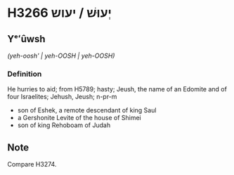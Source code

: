 # H3266 יְעוּשׁ / יעוש

## Yᵉʻûwsh

_(yeh-oosh' | yeh-OOSH | yeh-OOSH)_

### Definition

He hurries to aid; from H5789; hasty; Jeush, the name of an Edomite and of four Israelites; Jehush, Jeush; n-pr-m

- son of Eshek, a remote descendant of king Saul
- a Gershonite Levite of the house of Shimei
- son of king Rehoboam of Judah

## Note

Compare H3274.
